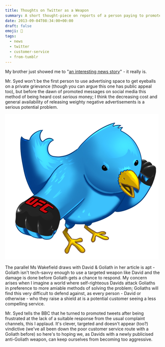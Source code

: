 ```yaml
---
title: Thoughts on Twitter as a Weapon
summary: A short thought-piece on reports of a person paying to promote their complaint tweet.
date: 2013-09-04T08:34:00+00:00
draft: false
emoji: 🥊
tags:
  - news
  - twitter
  - customer-service
  - from-tumblr
---
```

My brother just showed me to "[an interesting news story](https://bbc.co.uk/news/technology-23943480)" - it really is.

Mr. Syed won't be the first person to use advertising space to get eyeballs on a private grievance (though you can argue this one has public appeal too), but before the dawn of promoted messages on social media this method of being heard cost _serious_ money; I think the decreasing cost and general availability of releasing weighty negative advertisements is a serious potential problem.

![An illustration of an angry blue bird punching with UFC gloves](ufc-twitter.png)

The parallel Ms Wakefield draws with David & Goliath in her article is apt - Goliath isn't tech-savvy enough to use a targeted weapon like David and the damage is done before Goliath gets a chance to respond. My concern arises when I imagine a world where self-righteous Davids attack Goliaths in preference to more amiable methods of solving the problem; Goliaths will find this very difficult to defend against, as every person - David or otherwise - who they raise a shield at is a potential customer seeing a less compelling service.

Mr. Syed tells the BBC that he turned to promoted tweets after being frustrated at the lack of a suitable response from the usual complaint channels, this I applaud. It's clever, targeted and doesn't appear (too?) vindictive (we've all been down the poor customer service route with a Goliath before) so here's to hoping we, as Davids with a newly publicised anti-Goliath weapon, can keep ourselves from becoming too aggressive.
